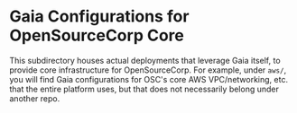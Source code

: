 Gaia Configurations for OpenSourceCorp Core
===========================================

This subdirectory houses actual deployments that leverage Gaia itself, to
provide core infrastructure for OpenSourceCorp. For example, under `aws/`, you
will find Gaia configurations for OSC's core AWS VPC/networking, etc. that the
entire platform uses, but that does not necessarily belong under another repo.
